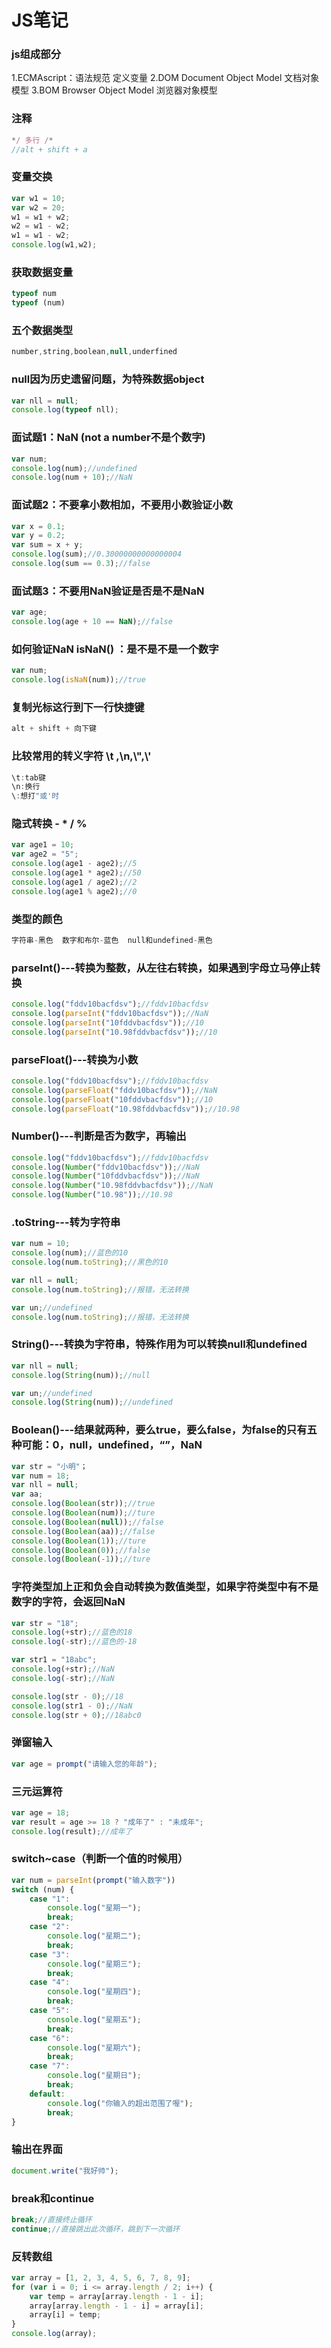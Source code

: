 # JS笔记

### js组成部分

1.ECMAscript：语法规范 定义变量
2.DOM Document Object Model 文档对象模型
3.BOM Browser Object Model 浏览器对象模型

### 注释

```js
*/ 多行 /* 
//alt + shift + a
```



### 变量交换

```js
var w1 = 10;
var w2 = 20;
w1 = w1 + w2;
w2 = w1 - w2;
w1 = w1 - w2;
console.log(w1,w2);
```

### 获取数据变量

```js
typeof num
typeof (num)
```

### 五个数据类型

```js
number,string,boolean,null,underfined
```

### null因为历史遗留问题，为特殊数据object

```js
var nll = null;
console.log(typeof nll);
```

### 面试题1：NaN    (not  a  number不是个数字)

```js
var num;
console.log(num);//undefined
console.log(num + 10);//NaN
```

### 面试题2：不要拿小数相加，不要用小数验证小数

```js
var x = 0.1;
var y = 0.2;
var sum = x + y;
console.log(sum);//0.30000000000000004
console.log(sum == 0.3);//false
```

### 面试题3：不要用NaN验证是否是不是NaN

```js
var age;
console.log(age + 10 == NaN);//false
```

### 如何验证NaN   isNaN() ：是不是不是一个数字

```js
var num;
console.log(isNaN(num));//true
```

### 复制光标这行到下一行快捷键

```js
alt + shift + 向下键
```

### 比较常用的转义字符 \t ,\n,\\",\\'

```js
\t:tab键
\n:换行
\:想打"或'时
```

### 隐式转换 - * / %

```js
var age1 = 10;
var age2 = "5";
console.log(age1 - age2);//5
console.log(age1 * age2);//50
console.log(age1 / age2);//2
console.log(age1 % age2);//0
```



### 类型的颜色

```js
字符串-黑色  数字和布尔-蓝色  null和undefined-黑色
```



### parseInt()---转换为整数，从左往右转换，如果遇到字母立马停止转换

```js
console.log("fddv10bacfdsv");//fddv10bacfdsv
console.log(parseInt("fddv10bacfdsv"));//NaN
console.log(parseInt("10fddvbacfdsv"));//10
console.log(parseInt("10.98fddvbacfdsv"));//10
```

### parseFloat()---转换为小数

```js
console.log("fddv10bacfdsv");//fddv10bacfdsv
console.log(parseFloat("fddv10bacfdsv"));//NaN
console.log(parseFloat("10fddvbacfdsv"));//10
console.log(parseFloat("10.98fddvbacfdsv"));//10.98
```

### Number()---判断是否为数字，再输出

```js
console.log("fddv10bacfdsv");//fddv10bacfdsv
console.log(Number("fddv10bacfdsv"));//NaN
console.log(Number("10fddvbacfdsv"));//NaN
console.log(Number("10.98fddvbacfdsv"));//NaN
console.log(Number("10.98"));//10.98
```

### .toString---转为字符串

```js
var num = 10;
console.log(num);//蓝色的10
console.log(num.toString);//黑色的10
```

```js
var nll = null;
console.log(num.toString);//报错，无法转换
```

```js
var un;//undefined
console.log(num.toString);//报错，无法转换
```

### String()---转换为字符串，特殊作用为可以转换null和undefined

```js
var nll = null;
console.log(String(num));//null
```

```js
var un;//undefined
console.log(String(num));//undefined
```

### Boolean()---结果就两种，要么true，要么false，为false的只有五种可能：0，null，undefined，“”，NaN

```js
var str = "小明"；
var num = 18;
var nll = null;
var aa;
console.log(Boolean(str));//true
console.log(Boolean(num));//ture
console.log(Boolean(null));//false
console.log(Boolean(aa));//false
console.log(Boolean(1));//ture
console.log(Boolean(0));//false
console.log(Boolean(-1));//ture
```

### 字符类型加上正和负会自动转换为数值类型，如果字符类型中有不是数字的字符，会返回NaN

```js
var str = "18";
console.log(+str);//蓝色的18
console.log(-str);//蓝色的-18

var str1 = "18abc";
console.log(+str);//NaN
console.log(-str);//NaN

console.log(str - 0);//18
console.log(str1 - 0);//NaN
console.log(str + 0);//18abc0
```

### 弹窗输入

```js
var age = prompt("请输入您的年龄");
```

### 三元运算符

```js
var age = 18;
var result = age >= 18 ? "成年了" : "未成年";
console.log(result);//成年了
```

### switch~case（判断一个值的时候用）

```js
var num = parseInt(prompt("输入数字"))
switch (num) {
    case "1":
        console.log("星期一");
        break;
    case "2":
        console.log("星期二");
        break;
    case "3":
        console.log("星期三");
        break;
    case "4":
        console.log("星期四");
        break;
    case "5":
        console.log("星期五");
        break;
    case "6":
        console.log("星期六");
        break;
    case "7":
        console.log("星期日");
        break;
    default:
        console.log("你输入的超出范围了喔");
        break;
}
```

### 输出在界面

```js
document.write("我好帅");
```

### break和continue

```js
break;//直接终止循环
continue;//直接跳出此次循环，跳到下一次循环
```

### 反转数组

```js
var array = [1, 2, 3, 4, 5, 6, 7, 8, 9];
for (var i = 0; i <= array.length / 2; i++) {
    var temp = array[array.length - 1 - i];
    array[array.length - 1 - i] = array[i];
    array[i] = temp;
}
console.log(array);
```

